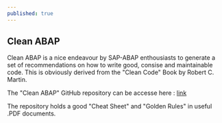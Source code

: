 ```yaml
---
published: true
---
```

## Clean ABAP

Clean ABAP is a nice endeavour by SAP-ABAP enthousiasts to generate a set of recommendations on how to write good, consise and maintainable code. This is obviously derived from the "Clean Code" Book by Robert C. Martin.

The "Clean ABAP" GitHub repository can be accesse here : [link](https://github.com/SAP/styleguides/tree/master/clean-abap/cheat-sheet)

The repository holds a good "Cheat Sheet" and "Golden Rules" in useful .PDF documents.
